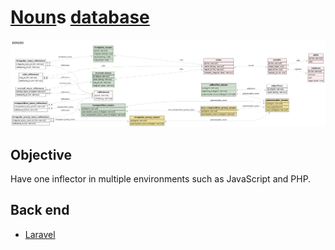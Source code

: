 # [Noun](http://en.wikipedia.org/wiki/Noun)s [database](http://en.wikipedia.org/wiki/Database)
![nouns](./doc/nouns.mvc.png?raw=true "nouns")
## Objective
Have one inflector in multiple environments such as JavaScript and PHP.
## Back end
- [Laravel](http://github.com/noud/noun-laravel/blob/master/README.md)